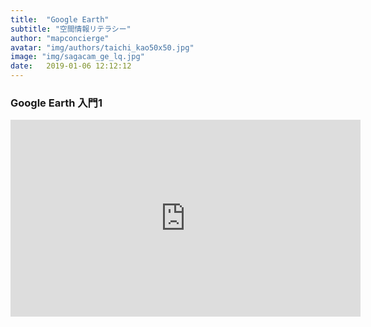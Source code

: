```yaml
---
title:  "Google Earth"
subtitle: "空間情報リテラシー"
author: "mapconcierge"
avatar: "img/authors/taichi_kao50x50.jpg"
image: "img/sagacam_ge_lq.jpg"
date:   2019-01-06 12:12:12
---
```


### Google Earth 入門1 
<iframe width="560" height="315" src="https://www.youtube.com/embed/O-XidwKsKAE" frameborder="0" allow="accelerometer; autoplay; encrypted-media; gyroscope; picture-in-picture" allowfullscreen></iframe>


